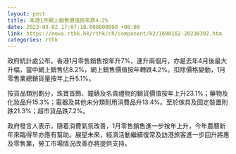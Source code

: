 ```yaml
---
layout: post
title: 本港1月網上銷售價值按年跌4.2%
date: 2023-03-02 17:07:18.000000000 +08:00
link: https://news.rthk.hk/rthk/ch/component/k2/1690162-20230302.htm
categories: rthk
---
```


政府統計處公布，香港1月零售銷售按年升7%，連升兩個月，亦是去年4月後最大升幅，當中網上銷售佔8.2%，網上銷售價值按年轉跌4.2%。扣除價格變動，1月零售業總銷貨量按年上升5.1%。

按貨品類別劃分，珠寶首飾、鐘錶及名貴禮物的銷貨價值按年上升23.1%；藥物及化妝品升15.3%；電器及其他未分類耐用消費品升13.4%。至於傢具及固定裝置則跌21.3%；超市貨品跌7.2%。

政府發言人表示，隨着消費氣氛改善，1月零售銷售進一步按年上升，今年農曆新年來臨得早亦應有幫助。展望未來，經濟活動繼續復常及訪港旅客進一步回升將惠及零售業，勞工市場情況改善亦將提供支持。
